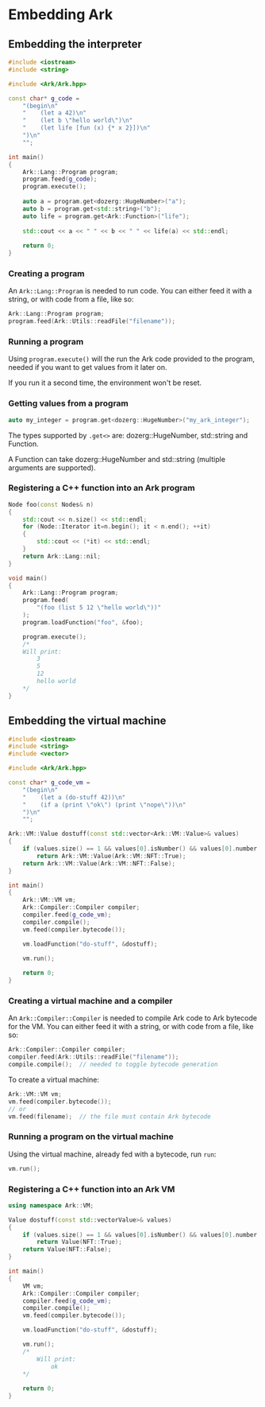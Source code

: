 # Embedding Ark

## Embedding the interpreter

```cpp
#include <iostream>
#include <string>

#include <Ark/Ark.hpp>

const char* g_code =
    "(begin\n"
    "    (let a 42)\n"
    "    (let b \"hello world\")\n"
    "    (let life [fun (x) {* x 2}])\n"
    ")\n"
    "";

int main()
{
    Ark::Lang::Program program;
    program.feed(g_code);
    program.execute();
    
    auto a = program.get<dozerg::HugeNumber>("a");
    auto b = program.get<std::string>("b");
    auto life = program.get<Ark::Function>("life");
    
    std::cout << a << " " << b << " " << life(a) << std::endl;
    
    return 0;
}
```

### Creating a program

An `Ark::Lang::Program` is needed to run code. You can either feed it with a string, or with code from a file, like so:

```cpp
Ark::Lang::Program program;
program.feed(Ark::Utils::readFile("filename"));
```

### Running a program

Using `program.execute()` will the run the Ark code provided to the program, needed if you want to get values from it later on.

If you run it a second time, the environment won't be reset.

### Getting values from a program

```cpp
auto my_integer = program.get<dozerg::HugeNumber>("my_ark_integer");
```

The types supported by `.get<>` are: dozerg::HugeNumber, std::string and Function.

A Function can take dozerg::HugeNumber and std::string (multiple arguments are supported).

### Registering a C++ function into an Ark program

```cpp
Node foo(const Nodes& n)
{
    std::cout << n.size() << std::endl;
    for (Node::Iterator it=n.begin(); it < n.end(); ++it)
    {
        std::cout << (*it) << std::endl;
    }
    return Ark::Lang::nil;
}

void main()
{
    Ark::Lang::Program program;
    program.feed(
        "(foo (list 5 12 \"hello world\"))"
    );
    program.loadFunction("foo", &foo);

    program.execute();
    /*
    Will print:
        3
        5
        12
        hello world
    */
}
```

## Embedding the virtual machine

```cpp
#include <iostream>
#include <string>
#include <vector>

#include <Ark/Ark.hpp>

const char* g_code_vm =
    "(begin\n"
    "    (let a (do-stuff 42))\n"
    "    (if a (print \"ok\") (print \"nope\"))\n"
    ")\n"
    "";

Ark::VM::Value dostuff(const std::vector<Ark::VM::Value>& values)
{
    if (values.size() == 1 && values[0].isNumber() && values[0].number() == 42)
        return Ark::VM::Value(Ark::VM::NFT::True);
    return Ark::VM::Value(Ark::VM::NFT::False);
}

int main()
{
    Ark::VM::VM vm;
    Ark::Compiler::Compiler compiler;
    compiler.feed(g_code_vm);
    compiler.compile();
    vm.feed(compiler.bytecode());

    vm.loadFunction("do-stuff", &dostuff);

    vm.run();
    
    return 0;
}
```

### Creating a virtual machine and a compiler

An `Ark::Compiler::Compiler` is needed to compile Ark code to Ark bytecode for the VM. You can either feed it with a string, or with code from a file, like so:

```cpp
Ark::Compiler::Compiler compiler;
compiler.feed(Ark::Utils::readFile("filename"));
compile.compile();  // needed to toggle bytecode generation
```

To create a virtual machine:

```cpp
Ark::VM::VM vm;
vm.feed(compiler.bytecode());
// or
vm.feed(filename);  // the file must contain Ark bytecode
```

### Running a program on the virtual machine

Using the virtual machine, already fed with a bytecode, run `run`:

```cpp
vm.run();
```

### Registering a C++ function into an Ark VM

```cpp
using namespace Ark::VM;

Value dostuff(const std::vectorValue>& values)
{
    if (values.size() == 1 && values[0].isNumber() && values[0].number() == 42)
        return Value(NFT::True);
    return Value(NFT::False);
}

int main()
{
    VM vm;
    Ark::Compiler::Compiler compiler;
    compiler.feed(g_code_vm);
    compiler.compile();
    vm.feed(compiler.bytecode());

    vm.loadFunction("do-stuff", &dostuff);

    vm.run();
    /*
        Will print:
            ok
    */
    
    return 0;
}
```